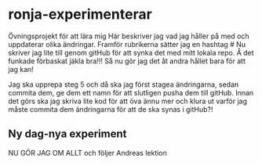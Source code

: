 # ronja-experimenterar
Övningsprojekt för att lära mig
Här beskriver jag vad jag håller på med och uppdaterar olika ändringar. Framför rubrikerna sätter jag en hashtag #
Nu skriver jag lite till genom gitHub för att synka det med mitt lokala repo.
Å det funkade förbaskat jäkla bra!!! Så nu gör jag det åt andra hållet bara för att jag kan!

Jag ska upprepa steg 5 och då ska jag först stagea ändringarna, sedan commita dem, ge dem ett namn för att slutligen pusha dem till gitHub. Innan det görs ska jag skriva lite kod för att öva ännu mer och klura ut varför jag måste commita dem ändringarna för att de ska synas i gitHub?!

## Ny dag-nya experiment
NU GÖR JAG OM ALLT och följer Andreas lektion